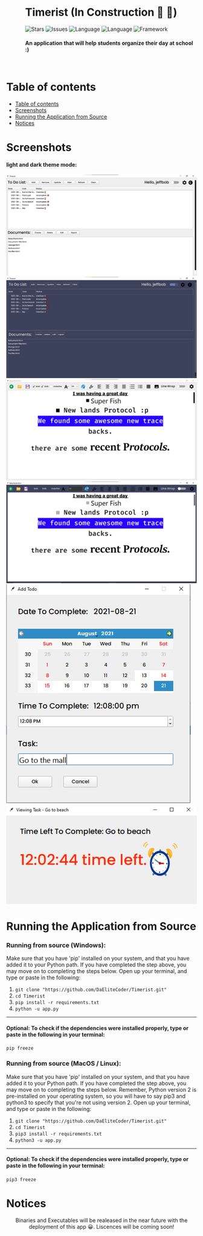 <div style="margin-left: 50px">
<h1>Timerist (In Construction 👷 🚧)</h1>
<img alt="Stars" src="https://img.shields.io/badge/build-passing-brightgreen">
<img alt="Issues" src="https://img.shields.io/github/issues-raw/DaEliteCoder/Timerist">
<img alt="Language" src="https://img.shields.io/badge/language-python-blue.svg">
<img alt="Language" src="https://img.shields.io/badge/language-golang-red.svg">
<img alt="Framework" src="https://img.shields.io/badge/framework-PyQt5-blue.svg">
  
<h4>An application that will help students organize their day at school :)</h4>
</div>
<br>


Table of contents
=================
<!--ts-->
   * [Table of contents](#Table-of-contents)
   * [Screenshots](#Screenshots)
   * [Running the Application from Source](#Running-the-Application-from-Source)
   * [Notices](#Notices)
<!--te-->

Screenshots
===
#### light and dark theme mode:
<img src="images/main_light.png">
<img src="images/main_dark.png">
<img src="images/editor_light.png">
<img src="images/editor_dark.png">
<img src="images/add_todo_light.png">
<img src="images/view_todo_light.png">

Running the Application from Source
===
### Running from source (Windows):
Make sure that you have 'pip' installed on your system, and that you have added it to your Python path.
If you have completed the step above, you may move on to completing the steps below.
Open up your terminal, and type or paste in the following:
1. `git clone "https://github.com/DaEliteCoder/Timerist.git"`
2. `cd Timerist`
3. `pip install -r requirements.txt`
4. `python -u app.py`
---
#### Optional: To check if the dependencies were installed properly, type or paste in the following in your terminal: 
`pip freeze`
### Running from source (MacOS / Linux):
Make sure that you have 'pip' installed on your system, and that you have added it to your Python path.
If you have completed the step above, you may move on to completing the steps below. Remember, Python version 2 is pre-installed on your operating system, so you will have to say pip3 and python3 to specify that you're not using version 2.
Open up your terminal, and type or paste in the following:
1. `git clone "https://github.com/DaEliteCoder/Timerist.git"`
2. `cd Timerist`
3. `pip3 install -r requirements.txt`
4. `python3 -u app.py`
---
#### Optional: To check if the dependencies were installed properly, type or paste in the following in your terminal: 
`pip3 freeze`

Notices
===

<p align="center">Binaries and Executables will be realeased in the near future with the deployment of this app 😀.
Liscences will be coming soon!</p>
